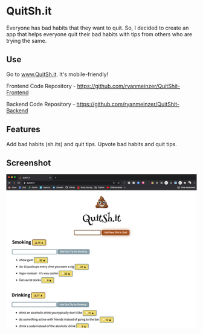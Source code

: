 # QuitSh.it

Everyone has bad habits that they want to quit. So, I decided to create an app that helps everyone quit their bad habits with tips from others who are trying the same.

## Use

Go to www.QuitSh.it. It's mobile-friendly!

Frontend Code Repository - https://github.com/ryanmeinzer/QuitShit-Frontend

Backend Code Repository - https://github.com/ryanmeinzer/QuitShit-Backend

## Features

Add bad habits (sh.its) and quit tips. Upvote bad habits and quit tips. 

## Screenshot

![QuitSh.it Screenshot](/quitshit-screenshot.png)